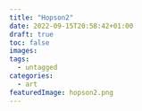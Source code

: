 ```yaml
---
title: "Hopson2"
date: 2022-09-15T20:58:42+01:00
draft: true
toc: false
images:
tags:
  - untagged
categories:
  - art
featuredImage: hopson2.png
---
```


